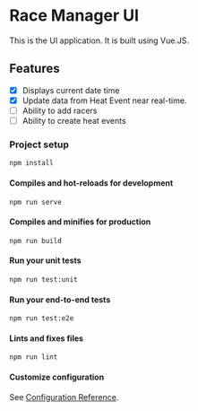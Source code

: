 # Race Manager UI
This is the UI application. It is built using Vue.JS.

## Features

- [x] Displays current date time
- [x] Update data from Heat Event near real-time.
- [ ] Ability to add racers
- [ ] Ability to create heat events

### Project setup
```
npm install
```

#### Compiles and hot-reloads for development
```
npm run serve
```

#### Compiles and minifies for production
```
npm run build
```

#### Run your unit tests
```
npm run test:unit
```

#### Run your end-to-end tests
```
npm run test:e2e
```

#### Lints and fixes files
```
npm run lint
```

#### Customize configuration
See [Configuration Reference](https://cli.vuejs.org/config/).
